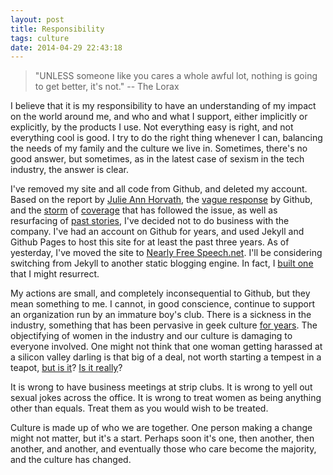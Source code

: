 ```yaml
---
layout: post
title: Responsibility
tags: culture
date: 2014-04-29 22:43:18
---
```



> "UNLESS someone like you cares a whole awful lot, nothing is going to get better, it's not."  -- The Lorax

I believe that it is my responsibility to have an understanding of my impact on the world around me, and who and what I support, either implicitly or explicitly, by the products I use. Not everything easy is right, and not everything cool is good. I try to do the right thing whenever I can, balancing the needs of my family and the culture we live in. Sometimes, there's no good answer, but sometimes, as in the latest case of sexism in the tech industry, the answer is clear. 

I've removed my site and all code from Github, and deleted my account. Based on the report by [Julie Ann Horvath][1], the [vague response][2] by Github, and the [storm][3] of [coverage][4] that has followed the issue, as well as resurfacing of [past stories][5], I've decided not to do business with the company. I've had an account on Github for years, and used Jekyll and Github Pages to host this site for at least the past three years. As of yesterday, I've moved the site to [Nearly Free Speech.net][6]. I'll be considering switching from Jekyll to another static blogging engine. In fact, I [built one][7] that I might resurrect. 

My actions are small, and completely inconsequential to Github, but they mean something to me. I cannot, in good conscience, continue to support an organization run by an immature boy's club. There is a sickness in the industry, something that has been pervasive in geek culture [for years][8]. The objectifying of women in the industry and our culture is damaging to everyone involved. One might not think that one woman getting harassed at a silicon valley darling is that big of a deal, not worth starting a tempest in a teapot, [but is it][9]? [Is it really][10]? 

It is wrong to have business meetings at strip clubs. It is wrong to yell out sexual jokes across the office. It is wrong to treat women as being anything other than equals. Treat them as you would wish to be treated.  

Culture is made up of who we are together. One person making a change might not matter, but it's a start. Perhaps soon it's one, then another, then another, and another, and eventually those who care become the majority, and the culture has changed. 


[1]: http://www.theverge.com/2014/3/15/5512462/github-developer-leaves-alleging-gender-harassment
[2]: https://github.com/blog/1823-results-of-the-github-investigation
[3]: http://valleywag.gawker.com/ims-and-email-support-allegations-about-the-toxic-cultu-1567175545
[4]: http://www.theverge.com/2014/4/28/5662174/github-apologizes-for-vagueness-reveals-new-details-about-sexism
[5]: https://web.archive.org/web/20130117043748/http://sheddingbikes.com/posts/1306816425.html
[6]: https://www.nearlyfreespeech.net
[7]: https://jonathanbuys.com/03-28-2013/Paragraphs.html
[8]: http://geekfeminism.wikia.com/wiki/Timeline_of_incidents
[9]: http://www.sfexaminer.com/sanfrancisco/attorney-for-internet-mogul-gurbaksh-chahal-call-domestic-violence-charges-overblown/Content?oid=2540544
[10]: http://geekfeminism.wikia.com/wiki/Hans_Reiser

